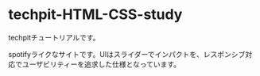 # techpit-HTML-CSS-study

techpitチュートリアルです。

spotifyライクなサイトです。UIはスライダーでインパクトを、レスポンシブ対応でユーザビリティーを追求した仕様となっています。